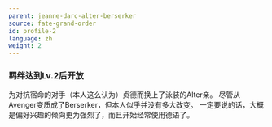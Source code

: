 ```yaml
---
parent: jeanne-darc-alter-berserker
source: fate-grand-order
id: profile-2
language: zh
weight: 2
---
```


### 羁绊达到Lv.2后开放

为对抗宿命的对手（本人这么认为）贞德而换上了泳装的Alter亲。
尽管从Avenger变质成了Berserker，但本人似乎并没有多大改变。
一定要说的话，大概是偏好兴趣的倾向更为强烈了，而且开始经常使用德语了。

